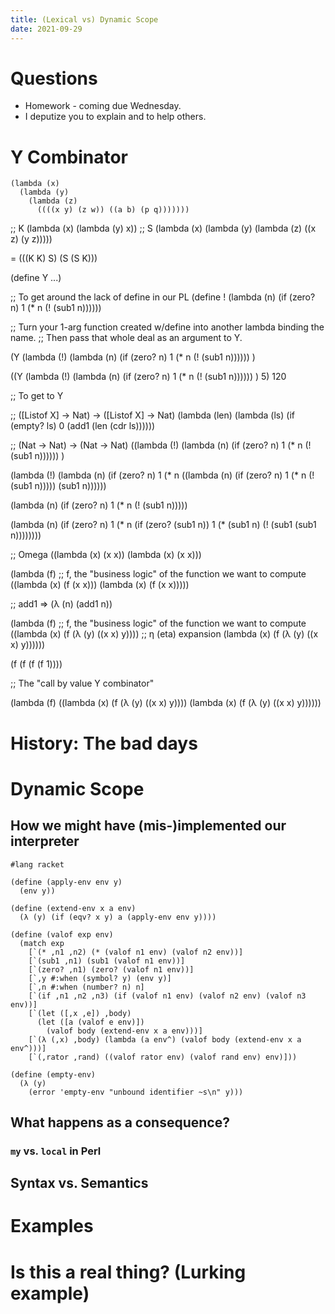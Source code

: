 ```yaml
---
title: (Lexical vs) Dynamic Scope
date: 2021-09-29
---
```



# Questions

-   Homework - coming due Wednesday.
-   I deputize you to explain and to help others.

# Y Combinator

```
(lambda (x) 
  (lambda (y)
    (lambda (z) 
	  ((((x y) (z w)) ((a b) (p q)))))))
```	  

;; K (lambda (x) (lambda (y) x))
;; S (lambda (x) (lambda (y) (lambda (z) ((x z) (y z)))))

<your-fav-lambda-expression> = (((K K) S) (S (S K)))

(define Y ...) 


;; To get around the lack of define in our PL 
(define !
  (lambda (n)
    (if (zero? n)
	  1
	  (* n (! (sub1 n))))))

;; Turn your 1-arg function created w/define into another lambda binding the name.
;; Then pass that whole deal as an argument to Y.

(Y
  (lambda (!)
	(lambda (n)
	  (if (zero? n)
		1
		(* n (! (sub1 n))))))
	)

((Y
  (lambda (!)
	(lambda (n)
	  (if (zero? n)
		1
		(* n (! (sub1 n))))))
	)
 5)
120

;; To get to Y



;; ([Listof X] -> Nat) -> ([Listof X] -> Nat)
(lambda (len)
  (lambda (ls)
    (if (empty? ls)
       0
       (add1 (len (cdr ls))))))

;; (Nat -> Nat) -> (Nat -> Nat)
((lambda (!)
   (lambda (n)
     (if (zero? n)
	1
	(* n (! (sub1 n))))))
 <some real-honest-to-goodness-factorial-function>)

(lambda (!)
   (lambda (n)
     (if (zero? n)
	1
	(* n ((lambda (n)
                (if (zero? n)
                    1
                    (* n (! (sub1 n)))))
              (sub1 n))))))

   (lambda (n)
     (if (zero? n)
	1
	(* n (! (sub1 n)))))

   (lambda (n)
     (if (zero? n)
	1
	(* n (if (zero? (sub1 n))
                 1
                 (* (sub1 n) (! (sub1 (sub1 n))))))))

;; Omega 
((lambda (x) (x x)) (lambda (x) (x x)))


(lambda (f) ;; f, the "business logic" of the function we want to compute
  ((lambda (x) (f (x x)))
   (lambda (x) (f (x x)))))

;; add1 => (λ (n) (add1 n))


(lambda (f) ;; f, the "business logic" of the function we want to compute
  ((lambda (x) (f (λ (y) ((x x) y)))) ;; η (eta) expansion
   (lambda (x) (f (λ (y) ((x x) y))))))

(f (f (f (f 1))))

;; The "call by value Y combinator"

(lambda (f) 
  ((lambda (x) (f (λ (y) ((x x) y))))
   (lambda (x) (f (λ (y) ((x x) y))))))


# History: The bad days

# Dynamic Scope

## How we might have (mis-)implemented our interpreter

```racket
#lang racket

(define (apply-env env y)
  (env y))

(define (extend-env x a env)
  (λ (y) (if (eqv? x y) a (apply-env env y))))

(define (valof exp env)
  (match exp
    [`(* ,n1 ,n2) (* (valof n1 env) (valof n2 env))]
    [`(sub1 ,n1) (sub1 (valof n1 env))]
    [`(zero? ,n1) (zero? (valof n1 env))]
    [`,y #:when (symbol? y) (env y)]
    [`,n #:when (number? n) n]
    [`(if ,n1 ,n2 ,n3) (if (valof n1 env) (valof n2 env) (valof n3 env))]
    [`(let ([,x ,e]) ,body) 
	  (let ([a (valof e env)])
        (valof body (extend-env x a env)))]
    [`(λ (,x) ,body) (lambda (a env^) (valof body (extend-env x a env^)))]
    [`(,rator ,rand) ((valof rator env) (valof rand env) env)]))

(define (empty-env)
  (λ (y) 
    (error 'empty-env "unbound identifier ~s\n" y)))
```

## What happens as a consequence?


### `my` vs. `local` in Perl


## Syntax vs. Semantics

# Examples

# Is this a real thing? (Lurking example)


